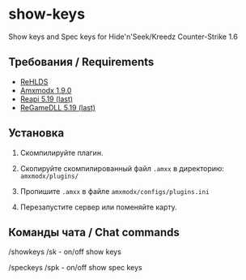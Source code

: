 # show-keys
Show keys and Spec keys for Hide'n'Seek/Kreedz Counter-Strike 1.6

## Требования / Requirements
- [ReHLDS](https://dev-cs.ru/resources/64/)
- [Amxmodx 1.9.0](https://www.amxmodx.org/downloads-new.php)
- [Reapi 5.19 (last)](https://dev-cs.ru/resources/73/updates)
- [ReGameDLL 5.19 (last)](https://dev-cs.ru/resources/67/updates)

## Установка
 
1. Скомпилируйте плагин.

2. Скопируйте скомпилированный файл `.amxx` в директорию: `amxmodx/plugins/`

3. Пропишите `.amxx` в файле `amxmodx/configs/plugins.ini`

4. Перезапустите сервер или поменяйте карту.

## Команды чата / Chat commands
/showkeys /sk - on/off show keys

/speckeys /spk - on/off show spec keys
